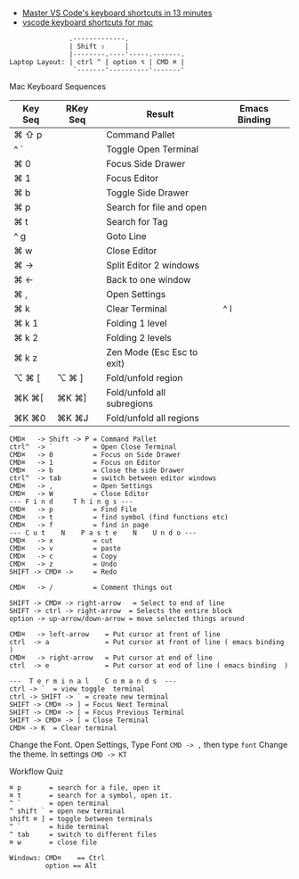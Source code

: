 - [Master VS Code's keyboard shortcuts in 13 minutes](https://www.youtube.com/watch?v=nWIRJBCjls8)
- [vscode keyboard shortcuts for mac](https://code.visualstudio.com/shortcuts/keyboard-shortcuts-macos.pdf)

```
               .-------------.   
               | Shift ⇧     |  
               |--------.----'-----.-------.
Laptop Layout: | ctrl ^ | option ⌥ | CMD ⌘ | 
                `-------'----------'-------'
```
Mac Keyboard Sequences

| Key Seq | RKey Seq | Result | Emacs Binding | 
|---------|----------|--------|--- | 
| ⌘ ⇧ p |  | Command Pallet |
| ^ `   |  | Toggle Open Terminal |
| ⌘ 0   |  | Focus Side Drawer |
| ⌘ 1   |  | Focus Editor |
| ⌘ b   |  | Toggle Side Drawer |
| ⌘ p   |  | Search for file and open |
| ⌘ t   |  | Search for Tag |
| ^ g   |  | Goto Line |
| ⌘ w   |  | Close Editor |
| ⌘ →   |  | Split Editor 2 windows |
| ⌘ ←   |  | Back to one window |
| ⌘ ,   |  | Open Settings |
| ⌘ k   |  | Clear Terminal | ^ l |
| ⌘ k 1  |  | Folding 1 level |
| ⌘ k 2  |  | Folding 2 levels |
| ⌘ k z  |  | Zen Mode (Esc Esc to exit) |
| ⌥ ⌘ [  | ⌥ ⌘ ] | Fold/unfold region |
⌘K ⌘[    | ⌘K ⌘] | Fold/unfold all subregions
⌘K ⌘0    | ⌘K ⌘J | Fold/unfold all regions

```
CMD⌘   -> Shift -> P = Command Pallet
ctrl^  -> `          = Open Close Terminal 
CMD⌘   -> 0          = Focus on Side Drawer
CMD⌘   -> 1          = Focus on Editor
CMD⌘   -> b          = Close the side Drawer
ctrl^  -> tab        = switch between editor windows
CMD⌘   -> ,          = Open Settings
CMD⌘   -> W          = Close Editor
--- F i n d     T h i n g s ---
CMD⌘   -> p          = Find File
CMD⌘   -> t          = find symbol (find functions etc)
CMD⌘   -> f          = find in page
--- C u t    N    P a s t e    N    U n d o ---
CMD⌘   -> x          = cut
CMD⌘   -> v          = paste
CMD⌘   -> c          = Copy
CMD⌘   -> z          = Undo
SHIFT -> CMD⌘ ->     = Redo

CMD⌘   -> /          = Comment things out

SHIFT -> CMD⌘ -> right-arrow   = Select to end of line
SHIFT -> ctrl -> right-arrow  = Selects the entire block
option -> up-arrow/down-arrow = move selected things around

CMD⌘   -> left-arrow    = Put cursor at front of line
ctrl  -> a              = Put cursor at front of line ( emacs binding )
CMD⌘   -> right-arrow   = Put cursor at end of line 
ctrl  -> e              = Put cursor at end of line ( emacs binding  )

---  T e r m i n a l    C o m a n d s  ---
ctrl -> `  = view toggle  terminal
ctrl -> SHIFT -> ` = create new terminal
SHIFT -> CMD⌘ -> ] = Focus Next Terminal
SHIFT -> CMD⌘ -> [ = Focus Previous Terminal
SHIFT -> CMD⌘ -> [ = Close Terminal
CMD⌘ -> K  = Clear terminal

```

Change the Font. Open Settings, Type Font `CMD -> ,` then type `font`
Change the theme. In settings `CMD -> KT` 



Workflow Quiz
```
⌘ p       = search for a file, open it 
⌘ t       = search for a symbol, open it.
^ `       = open terminal 
^ shift ` = open new terminal
shift ⌘ ] = toggle between terminals
^ `       = hide terminal
^ tab     = switch to different files
⌘ w       = close file
```


    

```
Windows: CMD⌘    == Ctrl
         option == Alt
```
